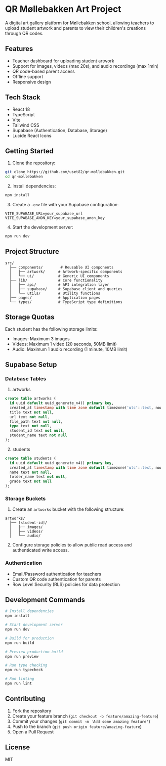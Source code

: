 
# QR Møllebakken Art Project

A digital art gallery platform for Møllebakken school, allowing teachers to upload student artwork and parents to view their children's creations through QR codes.

## Features

- Teacher dashboard for uploading student artwork
- Support for images, videos (max 20s), and audio recordings (max 1min)
- QR code-based parent access
- Offline support
- Responsive design

## Tech Stack

- React 18
- TypeScript
- Vite
- Tailwind CSS
- Supabase (Authentication, Database, Storage)
- Lucide React Icons

## Getting Started

1. Clone the repository:
```bash
git clone https://github.com/uset82/qr-mollebakken.git
cd qr-mollebakken
```

2. Install dependencies:
```bash
npm install
```

3. Create a `.env` file with your Supabase configuration:
```env
VITE_SUPABASE_URL=your_supabase_url
VITE_SUPABASE_ANON_KEY=your_supabase_anon_key
```

4. Start the development server:
```bash
npm run dev
```

## Project Structure

```
src/
  ├── components/        # Reusable UI components
  │   ├── artwork/      # Artwork-specific components
  │   └── ui/           # Generic UI components
  ├── lib/              # Core functionality
  │   ├── api/          # API integration layer
  │   ├── supabase/     # Supabase client and queries
  │   └── utils/        # Utility functions
  ├── pages/            # Application pages
  └── types/            # TypeScript type definitions
```

## Storage Quotas

Each student has the following storage limits:
- Images: Maximum 3 images
- Videos: Maximum 1 video (20 seconds, 50MB limit)
- Audio: Maximum 1 audio recording (1 minute, 10MB limit)

## Supabase Setup

### Database Tables

1. artworks
```sql
create table artworks (
  id uuid default uuid_generate_v4() primary key,
  created_at timestamp with time zone default timezone('utc'::text, now()) not null,
  title text not null,
  url text not null,
  file_path text not null,
  type text not null,
  student_id text not null,
  student_name text not null
);
```

2. students
```sql
create table students (
  id uuid default uuid_generate_v4() primary key,
  created_at timestamp with time zone default timezone('utc'::text, now()) not null,
  name text not null,
  folder_name text not null,
  grade text not null
);
```

### Storage Buckets

1. Create an `artworks` bucket with the following structure:
```
artworks/
  ├── [student-id]/
  │   ├── images/
  │   ├── videos/
  │   └── audio/
```

2. Configure storage policies to allow public read access and authenticated write access.

### Authentication

- Email/Password authentication for teachers
- Custom QR code authentication for parents
- Row Level Security (RLS) policies for data protection

## Development Commands

```bash
# Install dependencies
npm install

# Start development server
npm run dev

# Build for production
npm run build

# Preview production build
npm run preview

# Run type checking
npm run typecheck

# Run linting
npm run lint
```

## Contributing

1. Fork the repository
2. Create your feature branch (`git checkout -b feature/amazing-feature`)
3. Commit your changes (`git commit -m 'Add some amazing feature'`)
4. Push to the branch (`git push origin feature/amazing-feature`)
5. Open a Pull Request

## License

MIT
